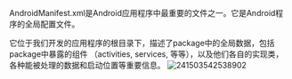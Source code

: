 AndroidManifest.xml是Android应用程序中最重要的文件之一。它是Android程序的全局配置文件。

它位于我们开发的应用程序的根目录下，描述了package中的全局数据，包括package中暴露的组件 （activities, services, 等等），以及他们各自的实现类，各种能被处理的数据和启动位置等重要信息。 ![241503542538902](https://images0.cnblogs.com/blog/481760/201408/241503542538902.gif)

